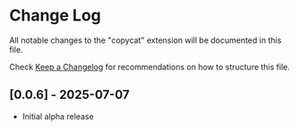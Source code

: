# Change Log

All notable changes to the "copycat" extension will be documented in this file.

Check [Keep a Changelog](http://keepachangelog.com/) for recommendations on how to structure this file.

## [0.0.6] - 2025-07-07

- Initial alpha release
